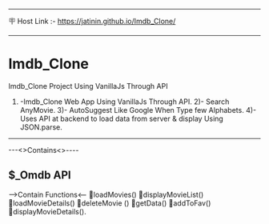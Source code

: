 ----------------------------------------------------------------------------------------------------------------------------------------------------------------------
🪧 Host Link :- https://jatinin.github.io/Imdb_Clone/


-----------------------------------------------------------------------------------------------------------------------------------------------------------------------
# Imdb_Clone
Imdb_Clone Project Using VanillaJs Through API

1) -Imdb_Clone Web App Using VanillaJs Through API.
2)- Search AnyMovie.
3)- AutoSuggest Like Google When Type few Alphabets.
4)- Uses API at backend to load data from server & display Using JSON.parse.

-----------------------------------------------------------------------------------------------------------------------------------------------------------------------
---<>Contains<>----

$_Omdb API
-----------------------------------------------------------------------------------------------------------------------------------------------------------------------
-->Contain Functions<--
loadMovies()
displayMovieList() 
loadMovieDetails()
deleteMovie ()
getData()
addToFav()
displayMovieDetails().

